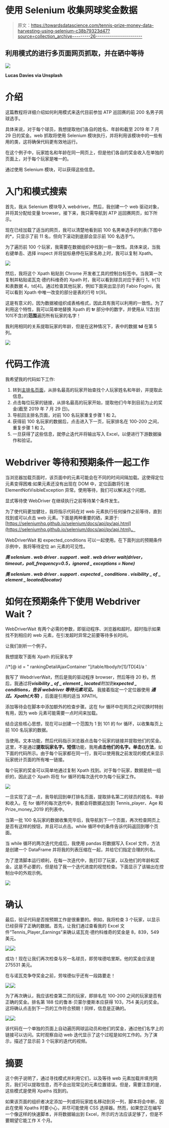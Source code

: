 # 使用 Selenium 收集网球奖金数据

> 原文：<https://towardsdatascience.com/tennis-prize-money-data-harvesting-using-selenium-c38b79323d47?source=collection_archive---------26----------------------->

## **利用**模式的**进行多页面网页抓取，并在硒中等待**

![](img/e33c8d5d0380d2f4f7a8a35ff0d10d98.png)

**Lucas Davies via Unsplash**

# 介绍

这篇教程将详细介绍如何利用模式来迭代目前参加 ATP 巡回赛的前 200 名男子网球选手。

具体来说，对于每个球员，我想提取他们各自的姓名、年龄和截至 2019 年 7 月 29 日的奖金。web 抓取将使用 Selenium 模块执行，并将利用该模块中的一些有用的类，这将确保代码更有效地运行。

在这个例子中，玩家姓名和年龄在同一网页上，但是他们各自的奖金收入在单独的页面上，对于每个玩家是唯一的。

通过使用 Selenium 模块，可以获得这些信息。

# 入门和模式搜索

首先，我从 Selenium 模块导入 webdriver。然后，我创建一个 web 驱动对象，并将其分配给变量 browser。接下来，我只需导航到 ATP 巡回赛网页，如下所示。

现在已经加载了适当的网页，我可以清楚地看到前 100 名男单选手的列表(下图中的*，只显示了前 11 名，但向下滚动到底部会显示前 100 名选手*)。

为了遍历前 100 个玩家，我需要在数据组织中找到一些一致性。具体来说，当我右键单击、选择 inspect 并将鼠标悬停在玩家名称上时，我可以复制 Xpath。

![](img/e4bbc2b41c653b81a096f8bd961ff7d9.png)

然后，我将这个 Xpath 粘贴到 Chrome 开发者工具的控制台标签中。当我第一次复制并粘贴诺瓦克·德约科维奇的 Xpath 时，我可以看到球员对应于表行 1，tr[1]和表数据 4，td[4]。通过检查其他玩家，例如下面突出显示的 Fabio Fogini，我可以看到 Xpath 中唯一改变的部分是表的行号 tr[9]。

这是有意义的，因为数据被组织成表格格式，因此具有我可以利用的一致性。为了利用这个特性，我可以简单地替换 Xpath 的 **tr** 部分中的数字，并使用从 1(含)到 101(不含)的**范围**遍历所有玩家的名字！

我利用相同的关系提取玩家的年龄，但是在这种情况下，表中的数据 **td** 在第 5 列。

![](img/9fb19a5552807be9c1d62b2594efa9e0.png)

# 代码工作流

我希望我的代码如下工作:

1.  转到[主排名页面](https://www.atptour.com/en/rankings/singles)，从排名最高的玩家开始查找个人玩家姓名和年龄，并提取此信息。
2.  点击每位玩家的链接，从排名最高的玩家开始，提取他们今年到目前为止的奖金(截至 2019 年 7 月 29 日)。
3.  导航回主排名页面，对前 100 名玩家重复步骤 1 和 2。
4.  获得前 100 名玩家的数据后，点击进入下一页，玩家排名在 100-200 之间，重复步骤 1 和 2。
5.  一旦获得了这些信息，就停止迭代并将输出写入 Excel，以便进行下游数据操作和验证。

# Webdriver 等待和预期条件一起工作

当浏览器加载页面时，该页面中的元素可能会在不同的时间间隔加载。这使得定位元素变得困难:如果元素还没有出现在 DOM 中，定位函数将引发 ElementNotVisibleException 异常。使用等待，我们可以解决这个问题。

显式等待使 WebDriver 在继续执行之前等待某个条件发生。

为了使代码更加健壮，我将指示代码在对 web 元素执行任何操作之前等待，直到找到或可以点击 web 元素。下面是两种重要的硒，来源于:[https://seleniumhq.github.io/selenium/docs/api/py/api.html](https://seleniumhq.github.io/selenium/docs/api/py/api.html)。

WebDriverWait 和 expected_conditions 可以一起使用。在下面列出的预期条件示例中，我将等待定位 an 元素的可见性。

***类 selenium . web driver . support . wait . web driver wait(driver，timeout，poll_frequency=0.5，ignored _ exceptions = None)***

***类 selenium . web driver . support . expected _ conditions . visibility _ of _ element _ located(locator)***

# 如何在预期条件下使用 Webdriver Wait？

WebDriverWait 有两个必需的参数，即驱动程序、浏览器和超时。超时指示如果找不到相应的 web 元素，在引发超时异常之前要等待多长时间。

让我们剖析一个例子。

我想提取下面有 Xpath 的玩家名字

//*[@ id = " rankingDetailAjaxContainer "]/table/tbody/tr[1]/TD[4]/a '

我写了 WebdriverWait，然后是我的驱动程序 browser，然后等待 20 秒。然后，我通过将***visibility _ of _ element _ located****附加到****expected _ conditions，告诉 webdriver 等待元素可见。*** 我接着指定一个定位器使用 ***通过。Xpath(大写)*** ，后面是引用的适当 XPATH。

添加等待会在脚本中添加额外的检查步骤。这在 for 循环中在网页之间切换时特别有用，因为 web 元素可能需要一点时间来加载。

结合这些核心思想，现在可以创建一个范围为 1 到 101 的 for 循环，以收集每页上前 100 名玩家的数据。

当使用。文本功能，然后代码指示浏览器点击每个玩家的链接并提取他们的奖金。这里，不是通过**提取玩家名字。短信**功能，我用**点击他们的名字。单击()方法**，如下面的代码所示。由于每个玩家都在同一行，我可以使用我之前发现的模式来显示玩家统计页面的所有唯一链接。

每个玩家的奖金可以简单地通过复制 Xpath 找到。对于每个玩家，数据是统一组织的，因此这个 Xpath 将在 for 循环的每次迭代中为每个玩家工作。

![](img/5cb7244c3ba1fcdb4f1b8b6488975f80.png)

一旦实现了这一点，我导航回到单打排名页面，提取排名第二的球员的姓名、年龄和收入。在 for 循环的每次迭代中，我都会将数据追加到 Tennis_player、Age 和 Prize_money_2019 的列表中。

当第一批 100 名玩家的数据收集完毕后，我导航到下一个页面，再次检查网页上是否有这样的按钮，并且可以点击。while 循环中的条件告诉代码返回到哪个页面。

当 while 循环的两次迭代完成后，我使用 pandas 将数据写入 Excel 文件，方法是创建一个 DataFrame 并将我的列表压缩在一起，并给它们指定合理的列名。

为了澄清脚本运行顺利，在每一次迭代中，我打印了玩家，以及他们的年龄和奖金。这是不必要的，但是给了我一个迭代进度的视觉检查。下面显示了该输出在控制台中的外观示例。

![](img/70d6a71003012d40abc61fa082d98e21.png)

# 确认

最后，验证代码是否按预期工作是很重要的。例如，我将检查 3 个玩家，以显示已经获得了正确的数据。首先，让我们通过查看我的 Excel 文件“Tennis_Player_Earnings”来确认诺瓦克·德约科维奇的奖金是 8，839，549 美元。

![](img/3b59c10991a8bdb388fb355ccc570888.png)![](img/8192f007c9e81a104418d7994217d32e.png)

成功！现在让我们再次检查与另一名球员，即劳埃德哈里斯。他的奖金应该是 275531 美元。

在与诺瓦克争夺奖金之前，劳埃德似乎还有一段路要走！

![](img/3178b7e9d970e68bbef636f53c335a43.png)![](img/640ea07ddf7d072d50403e7dd4b6a539.png)

为了再次确认，我应该检查第二页的玩家，即排名在 100-200 之间的玩家是否有正确的奖金。排名第 188 位的鲁本·贝蒙尔曼斯本应获得 103，754 美元的奖金。这将确认点击到下一页的工作符合预期！同样，信息是正确的。

![](img/09ade1971c13d928280e7c5a7a9f16bc.png)![](img/3867f2ec654a7ec09077706c74d69345.png)

该代码在一个单独的页面上自动遍历网球运动员和他们的奖金，通过他们名字上的链接可以访问。实时观察自动 web 迭代显示了这个过程是如何工作的。为了演示，描述了显示前 3 个玩家的迭代的视频。

# 摘要

这个例子说明了，通过寻找模式并利用它们，以及等待 web 元素加载并填充网页，我们可以提取信息，而不会出现常见的元素位置错误。但是，需要注意的是，这些模式是使用 Xpaths 找到的。

如果该页面的组织者决定添加一列或将玩家姓名移动到另一列，脚本将会中断，因此在使用 Xpaths 时要小心，并尽可能使用 CSS 选择器。然而，如果您正在编写一个像这样的快速脚本，并将数据输出到 Excel，所示的方法应该足够了，但是不要期望它能工作 X 个月。